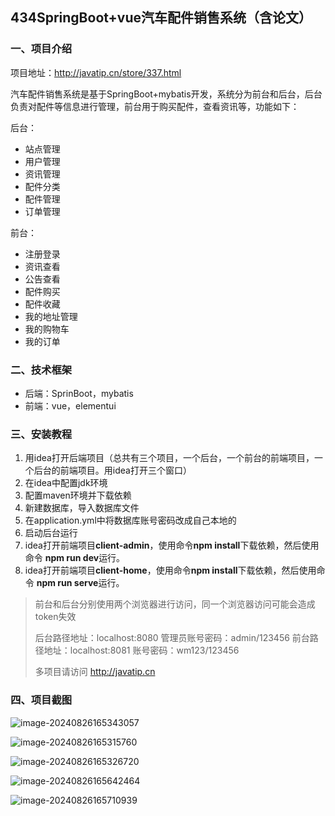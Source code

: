 ## 434SpringBoot+vue汽车配件销售系统（含论文）

### 一、项目介绍

项目地址：http://javatip.cn/store/337.html

汽车配件销售系统是基于SpringBoot+mybatis开发，系统分为前台和后台，后台负责对配件等信息进行管理，前台用于购买配件，查看资讯等，功能如下：

后台：

- 站点管理
- 用户管理
- 资讯管理
- 配件分类
- 配件管理
- 订单管理

前台：

- 注册登录
- 资讯查看
- 公告查看
- 配件购买
- 配件收藏
- 我的地址管理
- 我的购物车
- 我的订单

### 二、技术框架

- 后端：SprinBoot，mybatis
- 前端：vue，elementui

### 三、安装教程

1. 用idea打开后端项目（总共有三个项目，一个后台，一个前台的前端项目，一个后台的前端项目。用idea打开三个窗口）
2. 在idea中配置jdk环境
3. 配置maven环境并下载依赖
4. 新建数据库，导入数据库文件
5. 在application.yml中将数据库账号密码改成自己本地的
6. 启动后台运行
7. idea打开前端项目**client-admin**，使用命令**npm install**下载依赖，然后使用命令 **npm run dev**运行。
8. idea打开前端项目**client-home**，使用命令**npm install**下载依赖，然后使用命令 **npm run serve**运行。

>前台和后台分别使用两个浏览器进行访问，同一个浏览器访问可能会造成token失效
>
>后台路径地址：localhost:8080  管理员账号密码：admin/123456
>前台路径地址：localhost:8081  账号密码：wm123/123456
>
>多项目请访问 http://javatip.cn

### 四、项目截图

![image-20240826165343057](http://image.javatip.cn/bysj/20240826165343.png)

![image-20240826165315760](http://image.javatip.cn/bysj/20240826165315.png)

![image-20240826165326720](http://image.javatip.cn/bysj/20240826165326.png)

![image-20240826165642464](http://image.javatip.cn/bysj/20240826165643.png)

![image-20240826165710939](http://image.javatip.cn/bysj/20240826165711.png)
